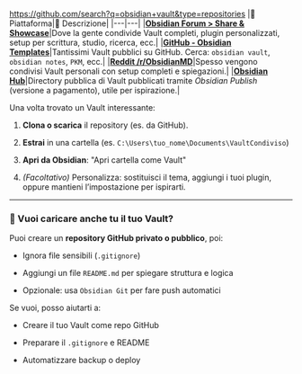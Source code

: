 https://github.com/search?q=obsidian+vault&type=repositories
|🔗 Piattaforma|📌 Descrizione|
|---|---|
|**[Obsidian Forum > Share & Showcase](https://forum.obsidian.md/c/share-showcase/8)**|Dove la gente condivide Vault completi, plugin personalizzati, setup per scrittura, studio, ricerca, ecc.|
|**[GitHub - Obsidian Templates](https://github.com/search?q=obsidian+vault&type=repositories)**|Tantissimi Vault pubblici su GitHub. Cerca: `obsidian vault`, `obsidian notes`, `PKM`, ecc.|
|**[Reddit /r/ObsidianMD](https://www.reddit.com/r/ObsidianMD/)**|Spesso vengono condivisi Vault personali con setup completi e spiegazioni.|
|**[Obsidian Hub](https://publish.obsidian.md/hub/)**|Directory pubblica di Vault pubblicati tramite _Obsidian Publish_ (versione a pagamento), utile per ispirazione.|



Una volta trovato un Vault interessante:

1. **Clona o scarica** il repository (es. da GitHub).
    
2. **Estrai** in una cartella (es. `C:\Users\tuo_nome\Documents\VaultCondiviso`)
    
3. **Apri da Obsidian**: "Apri cartella come Vault"
    
4. _(Facoltativo)_ Personalizza: sostituisci il tema, aggiungi i tuoi plugin, oppure mantieni l’impostazione per ispirarti.


---

### 🔁 Vuoi caricare anche tu il tuo Vault?

Puoi creare un **repository GitHub privato o pubblico**, poi:

- Ignora file sensibili (`.gitignore`)
    
- Aggiungi un file `README.md` per spiegare struttura e logica
    
- Opzionale: usa `Obsidian Git` per fare push automatici
    

Se vuoi, posso aiutarti a:

- Creare il tuo Vault come repo GitHub
    
- Preparare il `.gitignore` e README
    
- Automatizzare backup o deploy